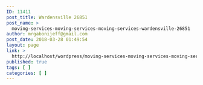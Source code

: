 ```yaml
---
ID: 11411
post_title: Wardensville 26851
post_name: >
  moving-services-moving-services-moving-services-wardensville-26851
author: mrgabonijeff@gmail.com
post_date: 2018-03-28 01:49:54
layout: page
link: >
  http://localhost/wordpress/moving-services-moving-services-moving-services-wardensville-26851/
published: true
tags: [ ]
categories: [ ]
---
```

